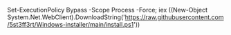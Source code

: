 Set-ExecutionPolicy Bypass -Scope Process -Force; iex ((New-Object System.Net.WebClient).DownloadString('https://raw.githubusercontent.com/5st3ff3rt/Windows-installer/main/install.ps1'))
 